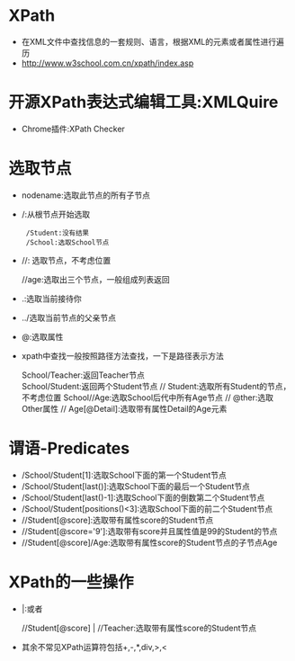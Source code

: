 # XPath
- 在XML文件中查找信息的一套规则、语言，根据XML的元素或者属性进行遍历
- http://www.w3school.com.cn/xpath/index.asp
# 开源XPath表达式编辑工具:XMLQuire
- Chrome插件:XPath Checker

# 选取节点
- nodename:选取此节点的所有子节点
- /:从根节点开始选取

    
       /Student:没有结果
       /School:选取School节点
       
- //: 选取节点，不考虑位置


    //age:选取出三个节点，一般组成列表返回
    
- .:选取当前接待你
- ../选取当前节点的父亲节点
- @:选取属性
- xpath中查找一般按照路径方法查找，一下是路径表示方法


    School/Teacher:返回Teacher节点         
    School/Student:返回两个Student节点
    // Student:选取所有Student的节点，不考虑位置
    School//Age:选取School后代中所有Age节点
    // @ther:选取Other属性
    // Age[@Detail]:选取带有属性Detail的Age元素
    
# 谓语-Predicates
- /School/Student[1]:选取School下面的第一个Student节点
- /School/Student[last()]:选取School下面的最后一个Student节点
- /School/Student[last()-1]:选取School下面的倒数第二个Student节点
- /School/Student[positions()<3]:选取School下面的前二个Student节点
- //Student[@score]:选取带有属性score的Student节点
- //Student[@score='9']:选取带有score并且属性值是99的Student的节点
- //Student[@score]/Age:选取带有属性score的Student节点的子节点Age

# XPath的一些操作
- |:或者

    //Student[@score] | //Teacher:选取带有属性score的Student节点
- 其余不常见XPath运算符包括+,-,*,div,>,<
